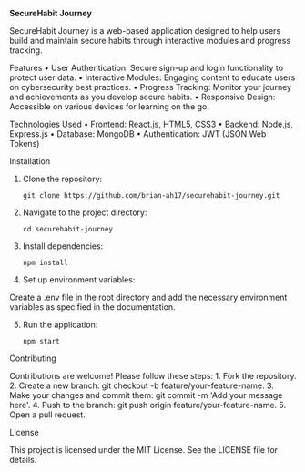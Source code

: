 **SecureHabit Journey**

SecureHabit Journey is a web-based application designed to help users build and maintain secure habits through interactive modules and progress tracking.

Features
	•	User Authentication: Secure sign-up and login functionality to protect user data.
	•	Interactive Modules: Engaging content to educate users on cybersecurity best practices.
	•	Progress Tracking: Monitor your journey and achievements as you develop secure habits.
	•	Responsive Design: Accessible on various devices for learning on the go.

Technologies Used
	•	Frontend: React.js, HTML5, CSS3
	•	Backend: Node.js, Express.js
	•	Database: MongoDB
	•	Authentication: JWT (JSON Web Tokens)

Installation

1.	Clone the repository:

  		git clone https://github.com/brian-ah17/securehabit-journey.git


3.	Navigate to the project directory:

  		cd securehabit-journey

3.	Install dependencies:

		npm install

4.	Set up environment variables:
   
Create a .env file in the root directory and add the necessary environment variables as specified in the documentation.


5.	Run the application:

  		npm start



Contributing

Contributions are welcome! Please follow these steps:
	1.	Fork the repository.
	2.	Create a new branch: git checkout -b feature/your-feature-name.
	3.	Make your changes and commit them: git commit -m 'Add your message here'.
	4.	Push to the branch: git push origin feature/your-feature-name.
	5.	Open a pull request.

License

This project is licensed under the MIT License. See the LICENSE file for details.
